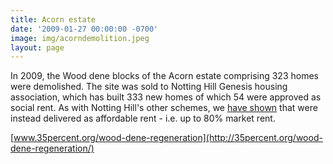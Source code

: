 ```yaml
---
title: Acorn estate
date: '2009-01-27 00:00:00 -0700'
image: img/acorndemolition.jpeg
layout: page
---
```


In 2009, the Wood dene blocks of the Acorn estate comprising 323 homes were demolished. The site was sold to Notting Hill Genesis housing association, which has built 333 new homes of which 54 were approved as social rent. As with Notting Hill's other schemes, we [have shown](http://35percent.org/redefining-social-rent) that were instead delivered as affordable rent - i.e. up to 80% market rent.

[www.35percent.org/wood-dene-regeneration](http://35percent.org/wood-dene-regeneration/)
